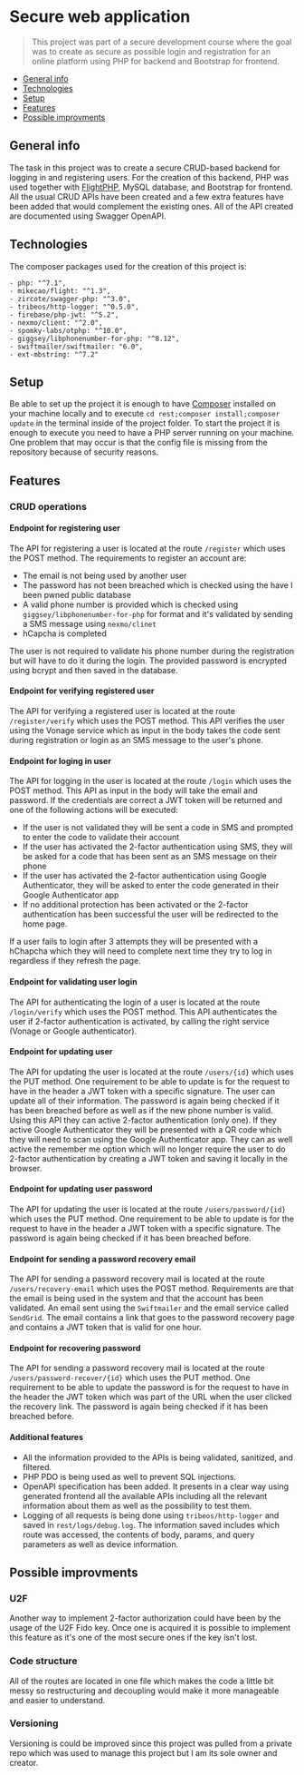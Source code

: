 # Secure web application

> This project was part of a secure development course where the goal was to create as secure as possible login and registration for an online platform using PHP for backend and Bootstrap for frontend.

- [General info](#general-info)
- [Technologies](#technologies)
- [Setup](#setup)
- [Features](#features)
- [Possible improvments](#possible-improvments)

## General info

The task in this project was to create a secure CRUD-based backend for logging in and registering users. For the creation of this backend, PHP was used together with [FlightPHP](https://flightphp.com/), MySQL database, and Bootstrap for frontend. All the usual CRUD APIs have been created and a few extra features have been added that would complement the existing ones. All of the API created are documented using Swagger OpenAPI.

## Technologies

The composer packages used for the creation of this project is:

    - php: "^7.1",
    - mikecao/flight: "^1.3",
    - zircote/swagger-php: "^3.0",
    - tribeos/http-logger: "^0.5.0",
    - firebase/php-jwt: "^5.2",
    - nexmo/client: "^2.0",
    - spomky-labs/otphp: "^10.0",
    - giggsey/libphonenumber-for-php: "^8.12",
    - swiftmailer/swiftmailer: "6.0",
    - ext-mbstring: "^7.2"

## Setup

Be able to set up the project it is enough to have [Composer](https://getcomposer.org/) installed on your machine locally and to execute `cd rest;composer install;composer update` in the terminal inside of the project folder. To start the project it is enough to execute you need to have a PHP server running on your machine. One problem that may occur is that the config file is missing from the repository because of security reasons.

## Features

### CRUD operations

#### Endpoint for registering user

The API for registering a user is located at the route `/register` which uses the POST method. The requirements to register an account are:

- The email is not being used by another user
- The password has not been breached which is checked using the have I been pwned public database
- A valid phone number is provided which is checked using `giggsey/libphonenumber-for-php` for format and it's validated by sending a SMS message using `nexmo/clinet`
- hCapcha is completed

The user is not required to validate his phone number during the registration but will have to do it during the login. The provided password is encrypted using bcrypt and then saved in the database.

#### Endpoint for verifying registered user

The API for verifying a registered user is located at the route `/register/verify` which uses the POST method. This API verifies the user using the Vonage service which as input in the body takes the code sent during registration or login as an SMS message to the user's phone.

#### Endpoint for loging in user

The API for logging in the user is located at the route `/login` which uses the POST method. This API as input in the body will take the email and password. If the credentials are correct a JWT token will be returned and one of the following actions will be executed:

- If the user is not validated they will be sent a code in SMS and prompted to enter the code to validate their account
- If the user has activated the 2-factor authentication using SMS, they will be asked for a code that has been sent as an SMS message on their phone
- If the user has activated the 2-factor authentication using Google Authenticator, they will be asked to enter the code generated in their Google Authenticator app
- If no additional protection has been activated or the 2-factor authentication has been successful the user will be redirected to the home page.

If a user fails to login after 3 attempts they will be presented with a hChapcha which they will need to complete next time they try to log in regardless if they refresh the page.

#### Endpoint for validating user login

The API for authenticating the login of a user is located at the route `/login/verify` which uses the POST method. This API authenticates the user if 2-factor authentication is activated, by calling the right service (Vonage or Google authenticator).

#### Endpoint for updating user

The API for updating the user is located at the route `/users/{id}` which uses the PUT method. One requirement to be able to update is for the request to have in the header a JWT token with a specific signature. The user can update all of their information. The password is again being checked if it has been breached before as well as if the new phone number is valid. Using this API they can active 2-factor authentication (only one). If they active Google Authenticator they will be presented with a QR code which they will need to scan using the Google Authenticator app. They can as well active the remember me option which will no longer require the user to do 2-factor authentication by creating a JWT token and saving it locally in the browser.

#### Endpoint for updating user password

The API for updating the user is located at the route `/users/password/{id}` which uses the PUT method. One requirement to be able to update is for the request to have in the header a JWT token with a specific signature. The password is again being checked if it has been breached before.

#### Endpoint for sending a password recovery email

The API for sending a password recovery mail is located at the route `/users/recovery-email` which uses the POST method. Requirements are that the email is being used in the system and that the account has been validated. An email sent using the `Swiftmailer` and the email service called `SendGrid`. The email contains a link that goes to the password recovery page and contains a JWT token that is valid for one hour.

#### Endpoint for recovering password

The API for sending a password recovery mail is located at the route `/users/password-recover/{id}` which uses the PUT method. One requirement to be able to update the password is for the request to have in the header the JWT token which was part of the URL when the user clicked the recovery link. The password is again being checked if it has been breached before.

#### Additional features

- All the information provided to the APIs is being validated, sanitized, and filtered.
- PHP PDO is being used as well to prevent SQL injections.
- OpenAPI specification has been added. It presents in a clear way using generated frontend all the available APIs including all the relevant information about them as well as the possibility to test them.
- Logging of all requests is being done using `tribeos/http-logger` and saved in `rest/logs/debug.log`. The information saved includes which route was accessed, the contents of body, params, and query parameters as well as device information.

## Possible improvments

### U2F

Another way to implement 2-factor authorization could have been by the usage of the U2F Fido key. Once one is acquired it is possible to implement this feature as it's one of the most secure ones if the key isn't lost.

### Code structure

All of the routes are located in one file which makes the code a little bit messy so restructuring and decoupling would make it more manageable and easier to understand.

### Versioning

Versioning is could be improved since this project was pulled from a private repo which was used to manage this project but I am its sole owner and creator.

